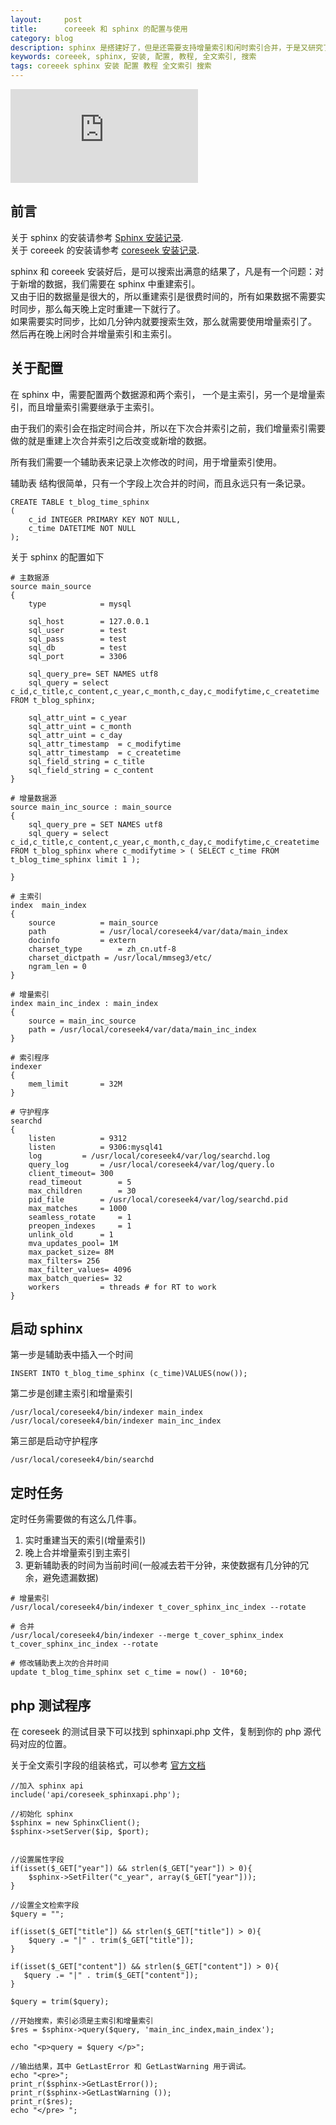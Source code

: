```yaml
---
layout:     post
title:      coreeek 和 sphinx 的配置与使用
category: blog
description: sphinx 是搭建好了，但是还需要支持增量索引和闲时索引合并，于是又研究了一番。
keywords: coreeek, sphinx, 安装, 配置, 教程, 全文索引, 搜索
tags: coreeek sphinx 安装 配置 教程 全文索引 搜索
---
```


![cover][]

## 前言

关于 sphinx 的安装请参考 [Sphinx 安装记录][sphinx-learn].  
关于 coreeek 的安装请参考 [coreseek 安装记录][coreseek-install-log].  

sphinx 和 coreeek 安装好后，是可以搜索出满意的结果了，凡是有一个问题：对于新增的数据，我们需要在 sphinx 中重建索引。  
又由于旧的数据量是很大的，所以重建索引是很费时间的，所有如果数据不需要实时同步，那么每天晚上定时重建一下就行了。  
如果需要实时同步，比如几分钟内就要搜索生效，那么就需要使用增量索引了。  
然后再在晚上闲时合并增量索引和主索引。


## 关于配置

在 sphinx 中，需要配置两个数据源和两个索引， 一个是主索引，另一个是增量索引，而且增量索引需要继承于主索引。   

由于我们的索引会在指定时间合并，所以在下次合并索引之前，我们增量索引需要做的就是重建上次合并索引之后改变或新增的数据。  

所有我们需要一个辅助表来记录上次修改的时间，用于增量索引使用。
 
辅助表 结构很简单，只有一个字段上次合并的时间，而且永远只有一条记录。
 
```
CREATE TABLE t_blog_time_sphinx
(
    c_id INTEGER PRIMARY KEY NOT NULL,
    c_time DATETIME NOT NULL
);
```

关于 sphinx 的配置如下

```
# 主数据源
source main_source
{
    type            = mysql
 
    sql_host        = 127.0.0.1  
    sql_user        = test 
    sql_pass        = test
    sql_db          = test 
    sql_port        = 3306
 
    sql_query_pre= SET NAMES utf8
    sql_query = select c_id,c_title,c_content,c_year,c_month,c_day,c_modifytime,c_createtime FROM t_blog_sphinx;

    sql_attr_uint = c_year
    sql_attr_uint = c_month 
    sql_attr_uint = c_day 
    sql_attr_timestamp  = c_modifytime
    sql_attr_timestamp  = c_createtime
    sql_field_string = c_title
    sql_field_string = c_content
}

# 增量数据源
source main_inc_source : main_source
{
    sql_query_pre = SET NAMES utf8
    sql_query = select c_id,c_title,c_content,c_year,c_month,c_day,c_modifytime,c_createtime FROM t_blog_sphinx where c_modifytime > ( SELECT c_time FROM t_blog_time_sphinx limit 1 );
 
}

# 主索引
index  main_index 
{
    source          = main_source 
    path            = /usr/local/coreseek4/var/data/main_index
    docinfo         = extern
    charset_type        = zh_cn.utf-8 
    charset_dictpath = /usr/local/mmseg3/etc/  
    ngram_len = 0 
}

# 增量索引
index main_inc_index : main_index
{
    source = main_inc_source
    path = /usr/local/coreseek4/var/data/main_inc_index
}

# 索引程序
indexer
{  
    mem_limit       = 32M
}

# 守护程序
searchd
{  
    listen          = 9312
    listen          = 9306:mysql41
    log         = /usr/local/coreseek4/var/log/searchd.log
    query_log       = /usr/local/coreseek4/var/log/query.lo
    client_timeout= 300
    read_timeout        = 5
    max_children        = 30
    pid_file        = /usr/local/coreseek4/var/log/searchd.pid
    max_matches     = 1000
    seamless_rotate     = 1
    preopen_indexes     = 1
    unlink_old      = 1
    mva_updates_pool= 1M
    max_packet_size= 8M
    max_filters= 256
    max_filter_values= 4096
    max_batch_queries= 32
    workers         = threads # for RT to work
}
```

## 启动 sphinx

第一步是辅助表中插入一个时间

```
INSERT INTO t_blog_time_sphinx (c_time)VALUES(now());
```

第二步是创建主索引和增量索引

```
/usr/local/coreseek4/bin/indexer main_index
/usr/local/coreseek4/bin/indexer main_inc_index
```

第三部是启动守护程序

```
/usr/local/coreseek4/bin/searchd
```

## 定时任务

定时任务需要做的有这么几件事。  

1. 实时重建当天的索引(增量索引)
2. 晚上合并增量索引到主索引
3. 更新辅助表的时间为当前时间(一般减去若干分钟，来使数据有几分钟的冗余，避免遗漏数据)


```
# 增量索引
/usr/local/coreseek4/bin/indexer t_cover_sphinx_inc_index --rotate

# 合并
/usr/local/coreseek4/bin/indexer --merge t_cover_sphinx_index t_cover_sphinx_inc_index --rotate

# 修改辅助表上次的合并时间
update t_blog_time_sphinx set c_time = now() - 10*60;
```



## php 测试程序

在 coreseek 的测试目录下可以找到 sphinxapi.php 文件，复制到你的 php 源代码对应的位置。

关于全文索引字段的组装格式，可以参考 [官方文档][matching-modes]

```
//加入 sphinx api
include('api/coreseek_sphinxapi.php');

//初始化 sphinx
$sphinx = new SphinxClient(); 
$sphinx->setServer($ip, $port);


//设置属性字段
if(isset($_GET["year"]) && strlen($_GET["year"]) > 0){
    $sphinx->SetFilter("c_year", array($_GET["year"]));
}

//设置全文检索字段
$query = "";

if(isset($_GET["title"]) && strlen($_GET["title"]) > 0){
    $query .= "|" . trim($_GET["title"]);
}

if(isset($_GET["content"]) && strlen($_GET["content"]) > 0){
   $query .= "|" . trim($_GET["content"]);
}

$query = trim($query);

//开始搜索，索引必须是主索引和增量索引
$res = $sphinx->query($query, 'main_inc_index,main_index');

echo "<p>query = $query </p>";

//输出结果，其中 GetLastError 和 GetLastWarning 用于调试。
echo "<pre>";  
print_r($sphinx->GetLastError());
print_r($sphinx->GetLastWarning ());
print_r($res); 
echo "</pre> ";
```

[cover]: http://tiankonguse.com/lab/cloudLink/baidupan.php?url=/1915453531/3071317700.png
[matching-modes]: http://www.tapy.org/articles/sphinx1.0/sphinxManual.html#matching-modes
[sphinx-learn]: http://github.tiankonguse.com/blog/2014/10/30/sphinx-learn/
[coreseek-install-log]: http://github.tiankonguse.com/blog/2014/11/03/coreseek-install-log/
[sphinx-use]: http://github.tiankonguse.com/blog/2014/11/06/sphinx-config-and-use/